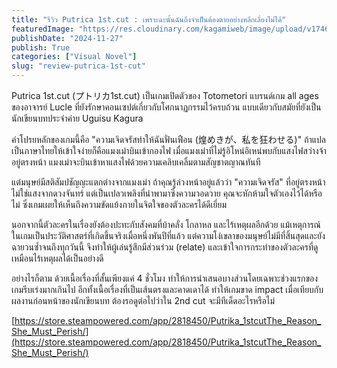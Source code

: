 ```yaml
---
title: "รีวิว Putrica 1st.cut : เพราะฉะนั้นฉันถึงจำเป็นต้องตายอย่างหลีกเลี่ยงไม่ได้"
featuredImage: "https://res.cloudinary.com/kagamiweb/image/upload/v1746027494/blog.coregamehd.com/review-putrica-1st-cut.jpg"
publishDate: "2024-11-27"
publish: True
categories: ["Visual Novel"]
slug: "review-putrica-1st-cut"
---
```



Putrica 1st.cut (プトリカ1st.cut) เป็นเกมเปิดตัวของ Totometori แบรนด์เกม all ages ของอาจารย์ Lucle ที่ยังรักษาคอนเซปต์เกี่ยวกับโศกนาฏกรรมไว้ครบถ้วน แบบเดียวกับสมัยที่ยังเป็นนักเขียนบทประจำค่าย Uguisu Kagura

คำโปรยหลักของเกมนี้คือ "ความเจิดจรัสทำให้ฉันฟั่นเฟือน (煌めきが、私を狂わせる)" ถ้าแปลเป็นภาษาไทยให้เข้าใจง่ายก็คือแมงเม่าบินเข้ากองไฟ เมื่อแมงเม่าที่ไม่รู้อิโหน่อิเหน่พบกับแสงไฟสว่างจ้าอยู่ตรงหน้า แมงเม่าจะบินเข้าหาแสงไฟด้วยความเคลิบเคลิ้มตามสัญชาตญาณทันที

แต่มนุษย์มีสติสัมปชัญญะแตกต่างจากแมงเม่า ถ้าคุณรู้ล่วงหน้าอยู่แล้วว่า "ความเจิดจรัส" ที่อยู่ตรงหน้าไม่ใช่แสงจากดวงจันทร์ แต่เป็นเปลวเพลิงที่นำพามาซึ่งความวอดวาย คุณจะหักห้ามใจตัวเองไว้ได้หรือไม่ ซึ่งเกมเผยให้เห็นถึงความขัดแย้งภายในจิตใจของตัวละครได้ดีเยี่ยม

นอกจากนี้ตัวละครในเรื่องยังต้องปะทะกับสังคมที่บ้าคลั่ง โกลาหล และไร้เหตุผลอีกด้วย แม้เหตุการณ์ในเกมเป็นประวัติศาสตร์ที่เกิดขึ้นจริงเมื่อหนึ่งพันปีที่แล้ว แต่ความโง่เขลาของมนุษย์ไม่มีที่สิ้นสุดและยังฉายวนซ้ำจนถึงทุกวันนี้ จึงทำให้ผู้เล่นรู้สึกมีส่วนร่วม (relate) และเข้าใจการกระทำของตัวละครที่ดูเหมือนไร้เหตุผลได้เป็นอย่างดี

อย่างไรก็ตาม ด้วยเนื้อเรื่องที่สั้นเพียงแค่ 4 ชั่วโมง ทำให้การนำเสนอบางส่วนโดยเฉพาะช่วงแรกของเกมรีบเร่งมากเกินไป อีกทั้งเนื้อเรื่องที่เป็นเส้นตรงและคาดเดาได้ ทำให้เกมขาด impact เมื่อเทียบกับผลงานก่อนหน้าของนักเขียนบท ต้องรอดูต่อไปว่าใน 2nd cut จะมีทีเด็ดอะไรหรือไม่

[https://store.steampowered.com/app/2818450/Putrika_1stcutThe_Reason_She_Must_Perish/](https://store.steampowered.com/app/2818450/Putrika_1stcutThe_Reason_She_Must_Perish/)
